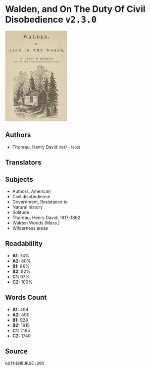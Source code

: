# Walden, and On The Duty Of Civil Disobedience <kbd>v2.3.0</kbd>

![](./cover.medium.jpg "")

## Authors


 - Thoreau, Henry David <small>(1817 - 1862)</small>

## Translators



## Subjects


 - Authors, American
 - Civil disobedience
 - Government, Resistance to
 - Natural history
 - Solitude
 - Thoreau, Henry David, 1817-1862
 - Walden Woods (Mass.)
 - Wilderness areas

## Readablility


 - **A1:** 74%
 - **A2:** 80%
 - **B1:** 86%
 - **B2:** 92%
 - **C1:** 97%
 - **C2:** 100%

## Words Count


 - **A1:** 494
 - **A2:** 490
 - **B1:** 928
 - **B2:** 1615
 - **C1:** 2165
 - **C2:** 1740

## Source


<kbd>GUTHENBURGE:205</kbd>
